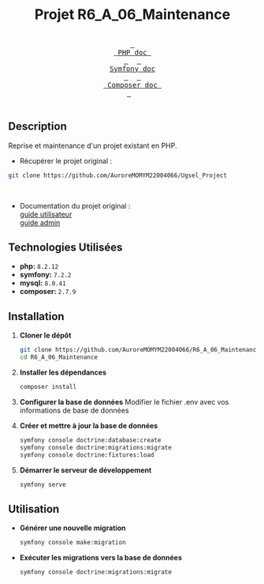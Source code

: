 <div align=center>
  
# Projet R6_A_06_Maintenance

</div>
<div align="center">
  <br>
  <a href="https://www.php.net/manual/en/"><kbd> <br> PHP doc <br> </kbd></a>&ensp;&ensp;
  <a href="https://symfony.com/doc/current/index.html"><kbd> <br> Symfony doc <br> </kbd></a>&ensp;&ensp;
  <a href="https://getcomposer.org/doc/"><kbd> <br> Composer doc <br> </kbd></a>&ensp;&ensp;
</div><br>

## Description
Reprise et maintenance d'un projet existant en PHP. <br>
- Récupérer le projet original :
```bash
git clone https://github.com/AuroreMOMYM22004066/Ugsel_Project
```
<br>

- Documentation du projet original :<br>
<a href="https://github.com/AuroreMOMYM22004066/R6_A_06_Maintenance/blob/master/UgselWeb-Documentation.pdf">guide utilisateur</a> <br>
<a href="https://github.com/AuroreMOMYM22004066/R6_A_06_Maintenance/blob/master/UgselWeb-Documentation-Admin.pdf">guide admin</a>



## Technologies Utilisées

* **php:** `8.2.12`
* **symfony:** `7.2.2`
* **mysql:** `8.0.41`
* **composer:** `2.7.9`

## Installation

1. **Cloner le dépôt**
    ```bash
    git clone https://github.com/AuroreMOMYM22004066/R6_A_06_Maintenance.git
    cd R6_A_06_Maintenance
    ```

2. **Installer les dépendances**
    ```bash
    composer install
    ```

3. **Configurer la base de données**
    Modifier le fichier .env avec vos informations de base de données


4. **Créer et mettre à jour la base de données**
    ```bash
    symfony console doctrine:database:create
    symfony console doctrine:migrations:migrate
    symfony console doctrine:fixtures:load
    ```

5. **Démarrer le serveur de développement**
    ```bash
    symfony serve
    ```

## Utilisation

- **Générer une nouvelle migration**
    ```bash
    symfony console make:migration
    ```

- **Exécuter les migrations vers la base de données**
    ```bash
    symfony console doctrine:migrations:migrate
    ```
